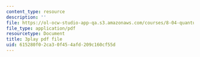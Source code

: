 ```yaml
---
content_type: resource
description: ''
file: https://ol-ocw-studio-app-qa.s3.amazonaws.com/courses/8-04-quantum-physics-i-spring-2016/615280f02ca30f454afd209c160cf55d_1D4VPbhDy_A.pdf
file_type: application/pdf
resourcetype: Document
title: 3play pdf file
uid: 615280f0-2ca3-0f45-4afd-209c160cf55d
---
```


